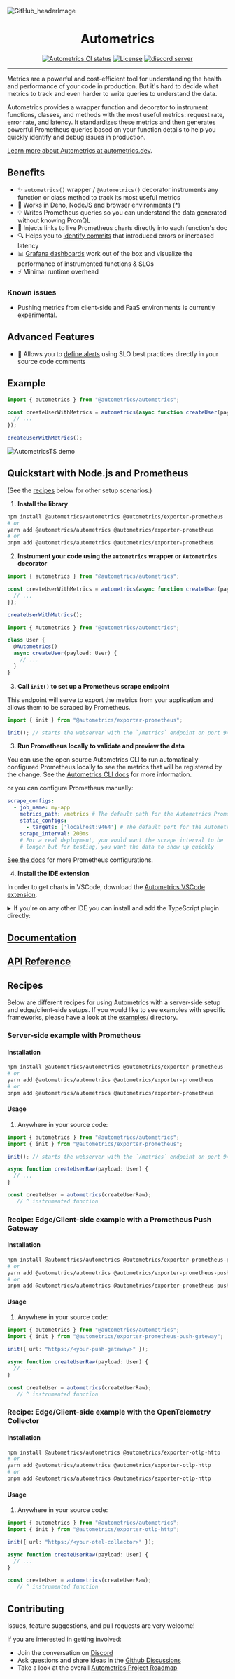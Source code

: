 ![GitHub_headerImage](https://user-images.githubusercontent.com/3262610/221191767-73b8a8d9-9f8b-440e-8ab6-75cb3c82f2bc.png)

<div align="center">
<h1>Autometrics</h1>
<a href="https://github.com/autometrics-dev/autometrics-ts/actions?query=branch%3Amain"><img src="https://github.com/autometrics-dev/autometrics-ts/actions/workflows/ci.yml/badge.svg?event=push&branch=main" alt="Autometrics CI status" /></a>
<a href="https://opensource.org/licenses/MIT" rel="nofollow"><img src="https://img.shields.io/npm/l/@autometrics/autometrics" alt="License"></a>
<a href="https://discord.gg/MJr7pYzZQ4" rel="nofollow"><img src="https://img.shields.io/discord/950489382626951178?label=Discord&logo=discord&logoColor=white" alt="discord server"></a>
</div>

<hr />

Metrics are a powerful and cost-efficient tool for understanding the health and performance of your code in production. But it's hard to decide what metrics to track and even harder to write queries to understand the data.

Autometrics provides a wrapper function and decorator to instrument functions, classes, and methods with the most useful metrics: request rate, error rate, and latency. It standardizes these metrics and then generates powerful Prometheus queries based on your function details to help you quickly identify and debug issues in production.

[Learn more about Autometrics at autometrics.dev](https://autometrics.dev/).

## Benefits

- ✨ `autometrics()` wrapper / `@Autometrics()` decorator instruments any function or class method to track its most useful metrics
- 🌳 Works in Deno, NodeJS and browser environments [(*)](#known-issues)
- 💡 Writes Prometheus queries so you can understand the data generated without knowing PromQL
- 🔗 Injects links to live Prometheus charts directly into each function's doc
- 🔍 Helps you to [identify commits](https://docs.autometrics.dev/typescript/adding-version-information) that introduced errors or increased latency
- 📊 [Grafana dashboards](https://github.com/autometrics-dev/autometrics-shared#dashboards) work out of the box and visualize the performance of instrumented functions & SLOs
- ⚡ Minimal runtime overhead

### Known issues

- Pushing metrics from client-side and FaaS environments is currently experimental.

## Advanced Features
- 🚨 Allows you to [define alerts](https://docs.autometrics.dev/typescript/adding-alerts-and-slos) using SLO best practices directly in your source code comments

## Example

```ts
import { autometrics } from "@autometrics/autometrics";

const createUserWithMetrics = autometrics(async function createUser(payload: User) {
  // ...
});

createUserWithMetrics();
```

![AutometricsTS demo](./assets/autometrics-ts-demo.gif)

## Quickstart with Node.js and Prometheus

(See the [recipes](#recipes) below for other setup scenarios.)

1. **Install the library**

```sh
npm install @autometrics/autometrics @autometrics/exporter-prometheus
# or
yarn add @autometrics/autometrics @autometrics/exporter-prometheus
# or
pnpm add @autometrics/autometrics @autometrics/exporter-prometheus
```

2. **Instrument your code using the `autometrics` wrapper or `Autometrics` decorator**

```ts
import { autometrics } from "@autometrics/autometrics";

const createUserWithMetrics = autometrics(async function createUser(payload: User) {
  // ...
});

createUserWithMetrics();
```

```ts
import { Autometrics } from "@autometrics/autometrics";

class User {
  @Autometrics()
  async createUser(payload: User) {
    // ...
  }
}
```

3. **Call `init()` to set up a Prometheus scrape endpoint**

This endpoint will serve to export the metrics from your application and allows
them to be scraped by Prometheus.

```ts
import { init } from "@autometrics/exporter-prometheus";

init(); // starts the webserver with the `/metrics` endpoint on port 9464
```

3. **Run Prometheus locally to validate and preview the data**

You can use the open source Autometrics CLI to run automatically configured Prometheus locally to see the metrics that will be registered by the change. See the [Autometrics CLI docs](https://docs.autometrics.dev/local-development#getting-started-with-am) for more information.

or you can configure Prometheus manually:

```yaml
scrape_configs:
  - job_name: my-app
    metrics_path: /metrics # The default path for the Autometrics Prometheus exporter
    static_configs:
      - targets: ['localhost:9464'] # The default port for the Autometrics Prometheus exporter
    scrape_interval: 200ms
    # For a real deployment, you would want the scrape interval to be
    # longer but for testing, you want the data to show up quickly
```

[See the docs](https://docs.autometrics.dev/configuring-prometheus/local) for more Prometheus configurations.

4. **Install the IDE extension**

In order to get charts in VSCode, download the [Autometrics VSCode extension](https://marketplace.visualstudio.com/items?itemName=Fiberplane.autometrics).

<details>
    <summary>
    If you're on any other IDE you can install and add the TypeScript plugin
    directly:
    </summary>

```bash
npm install --save-dev @autometrics/typescript-plugin
```

Add the language service plugin to the `tsconfig.json` file:

```json
{
  "compilerOptions": {
    "plugins": [
      {
        "name": "@autometrics/typescript-plugin",
        "prometheusUrl": ""
      }
    ]
  }
}
```

</details>

## [Documentation](https://docs.autometrics.dev/typescript/quickstart)

## [API Reference](./packages/lib/reference/README.md)

## Recipes

Below are different recipes for using Autometrics with a server-side setup and
edge/client-side setups. If you would like to see examples with specific
frameworks, please have a look at the [examples/](examples/) directory.

### Server-side example with Prometheus

#### Installation

```sh
npm install @autometrics/autometrics @autometrics/exporter-prometheus
# or
yarn add @autometrics/autometrics @autometrics/exporter-prometheus
# or
pnpm add @autometrics/autometrics @autometrics/exporter-prometheus
```

#### Usage

1. Anywhere in your source code:

```ts
import { autometrics } from "@autometrics/autometrics";
import { init } from "@autometrics/exporter-prometheus";

init(); // starts the webserver with the `/metrics` endpoint on port 9464

async function createUserRaw(payload: User) {
  // ...
}

const createUser = autometrics(createUserRaw);
   // ^ instrumented function
```

### Recipe: Edge/Client-side example with a Prometheus Push Gateway

#### Installation

```sh
npm install @autometrics/autometrics @autometrics/exporter-prometheus-push-gateway
# or
yarn add @autometrics/autometrics @autometrics/exporter-prometheus-push-gateway
# or
pnpm add @autometrics/autometrics @autometrics/exporter-prometheus-push-gateway
```

#### Usage

1. Anywhere in your source code:

```ts
import { autometrics } from "@autometrics/autometrics";
import { init } from "@autometrics/exporter-prometheus-push-gateway";

init({ url: "https://<your-push-gateway>" });

async function createUserRaw(payload: User) {
  // ...
}

const createUser = autometrics(createUserRaw);
   // ^ instrumented function
```

### Recipe: Edge/Client-side example with the OpenTelemetry Collector

#### Installation

```sh
npm install @autometrics/autometrics @autometrics/exporter-otlp-http
# or
yarn add @autometrics/autometrics @autometrics/exporter-otlp-http
# or
pnpm add @autometrics/autometrics @autometrics/exporter-otlp-http
```

#### Usage

1. Anywhere in your source code:

```ts
import { autometrics } from "@autometrics/autometrics";
import { init } from "@autometrics/exporter-otlp-http";

init({ url: "https://<your-otel-collector>" });

async function createUserRaw(payload: User) {
  // ...
}

const createUser = autometrics(createUserRaw);
   // ^ instrumented function
```

## Contributing

Issues, feature suggestions, and pull requests are very welcome!

If you are interested in getting involved:
- Join the conversation on [Discord](https://discord.gg/9eqGEs56UB)
- Ask questions and share ideas in the [Github Discussions](https://github.com/orgs/autometrics-dev/discussions)
- Take a look at the overall [Autometrics Project Roadmap](https://github.com/orgs/autometrics-dev/projects/1)
